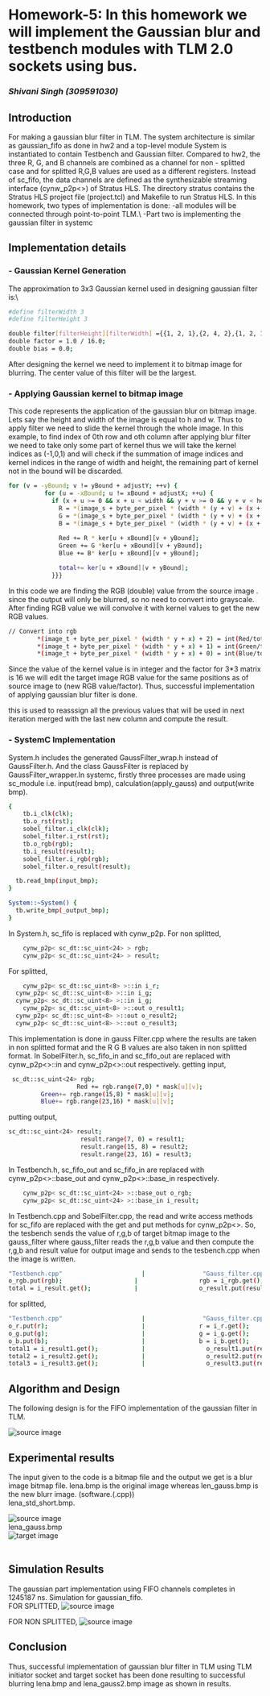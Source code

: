 # Homework-5: In this homework we will implement the Gaussian blur and testbench modules with TLM 2.0 sockets using bus.
### _Shivani Singh (309591030)_

## Introduction
For making a gaussian blur filter in TLM.
The system architecture is similar as gaussian_fifo as done in hw2 and a top-level module System is instantiated to contain Testbench and Gaussian filter.
Compared to hw2, the three R, G, and B channels are combined as a channel for non - splitted case and for splitted R,G,B values are used as a different registers.
Instead of sc_fifo, the data channels are defined as the synthesizable streaming interface (cynw_p2p<>) of Stratus HLS.
The directory stratus contains the Stratus HLS project file (project.tcl) and Makefile to run Stratus HLS.
In this homework, two types of implementation is done:
-all modules will be connected through point-to-point TLM.\\
-Part two is implementing the gaussian filter in systemc


## Implementation details 

### - Gaussian Kernel Generation
The approximation to 3x3 Gaussian kernel used in designing gaussian filter is:\\
```sh
#define filterWidth 3
#define filterHeight 3

double filter[filterHeight][filterWidth] ={{1, 2, 1},{2, 4, 2},{1, 2, 1}};
double factor = 1.0 / 16.0;
double bias = 0.0;
```
After designing the kernel we need to implement it to bitmap image for blurring. The center value of this filter will be the largest. 


### - Applying Gaussian kernel to bitmap image
This code represents the application of the gaussian blur on bitmap image. Lets say the height and width of the image is equal to h and w. Thus to apply filter we need to slide the kernel through the whole image. In this example, to find index of 0th row and oth column after applying blur filter we need to take only some part of kernel thus we will take the kernel indices as (-1,0,1) and will check if the summation of image indices and kernel indices in the range of width and height, the remaining part of kernel not in the bound will be discarded.
```sh
for (v = -yBound; v != yBound + adjustY; ++v) {
          for (u = -xBound; u != xBound + adjustX; ++u) {
            if (x + u >= 0 && x + u < width && y + v >= 0 && y + v < height) {
              R = *(image_s + byte_per_pixel * (width * (y + v) + (x + u)) + 2);
              G = *(image_s + byte_per_pixel * (width * (y + v) + (x + u)) + 1);
              B = *(image_s + byte_per_pixel * (width * (y + v) + (x + u)) + 0);
               
              Red += R * ker[u + xBound][v + yBound];
              Green += G *ker[u + xBound][v + yBound];
              Blue += B* ker[u + xBound][v + yBound];

              total+= ker[u + xBound][v + yBound];
            }}}
```
In this code we are finding the RGB (double) value frrom the source image . since the output will only be blurred, so no need to convert into grayscale. After finding RGB value we will convolve it with kernel values to get the new RGB values. 

```sh
// Convert into rgb
        *(image_t + byte_per_pixel * (width * y + x) + 2) = int(Red/total);
        *(image_t + byte_per_pixel * (width * y + x) + 1) = int(Green/total);
        *(image_t + byte_per_pixel * (width * y + x) + 0) = int(Blue/total);
```
Since the value of the kernel value is in integer and the factor for 3*3 matrix is 16 we will edit the target image RGB value for the same positions as of source image to (new RGB value/factor). Thus, successful implementation of applying gaussian blur filter is done.


this is used to reasssign all the previous values that will be used in next iteration merged with the last new column and compute the result.
### - SystemC Implementation
System.h includes the generated GaussFilter_wrap.h instead of GaussFilter.h. And the class GaussFilter is replaced by GaussFilter_wrapper.In systemc, firstly three processes are made using sc_module i.e. input(read bmp), calculation(apply_gauss) and output(write bmp).
```sh
{
	tb.i_clk(clk);
	tb.o_rst(rst);
	sobel_filter.i_clk(clk);
	sobel_filter.i_rst(rst);
	tb.o_rgb(rgb);
	tb.i_result(result);
	sobel_filter.i_rgb(rgb);
	sobel_filter.o_result(result);

  tb.read_bmp(input_bmp);
}

System::~System() {
  tb.write_bmp(_output_bmp);
}

```

In System.h, sc_fifo is replaced with cynw_p2p.
For non splitted,
```sh
	cynw_p2p< sc_dt::sc_uint<24> > rgb;
	cynw_p2p< sc_dt::sc_uint<24> > result;

```
For splitted,
```sh
	cynw_p2p< sc_dt::sc_uint<8> >::in i_r;
  cynw_p2p< sc_dt::sc_uint<8> >::in i_g;
  cynw_p2p< sc_dt::sc_uint<8> >::in i_g;
	cynw_p2p< sc_dt::sc_uint<8> >::out o_result1;
  cynw_p2p< sc_dt::sc_uint<8> >::out o_result2;
  cynw_p2p< sc_dt::sc_uint<8> >::out o_result3;


```

This implementation is done in gauss Filter.cpp where the results are taken in non splitted format and the R G B values are also taken in non splitted format.
 In SobelFilter.h, sc_fifo_in and sc_fifo_out are replaced with cynw_p2p<>::in and cynw_p2p<>::out respectively. 
 getting input,
 ```sh
  sc_dt::sc_uint<24> rgb;
					Red += rgb.range(7,0) * mask[u][v];
          Green+= rgb.range(15,8) * mask[u][v];
          Blue+= rgb.range(23,16) * mask[u][v];


```
putting output,
```sh
sc_dt::sc_uint<24> result;
					result.range(7, 0) = result1;
					result.range(15, 8) = result2;
					result.range(23, 16) = result3;


```

In Testbench.h, sc_fifo_out and sc_fifo_in are replaced with cynw_p2p<>::base_out and cynw_p2p<>::base_in respectively.
```sh
	cynw_p2p< sc_dt::sc_uint<24> >::base_out o_rgb;
	cynw_p2p< sc_dt::sc_uint<24> >::base_in i_result;

```



In Testbench.cpp and SobelFilter.cpp, the read and write access methods for sc_fifo are replaced with the get and put methods for cynw_p2p<>.
 So, the tesbench sends the value of r,g,b of target bitmap image to the gauss_filter where gauss_filter reads the r,g,b value and then compute the r,g,b and result value for output image and sends to the tesbench.cpp when the image is written.
```sh
"Testbench.cpp"                      |                "Gauss_filter.cpp"
o_rgb.put(rgb);                    |                 rgb = i_rgb.get();
total = i_result.get();            |                 o_result.put(result);                
```
for splitted,
```sh
"Testbench.cpp"                      |                "Gauss_filter.cpp"
o_r.put(r);                          |               r = i_r.get();
o_g.put(g);                          |               g = i_g.get();
o_b.put(b);                          |               b = i_b.get();
total1 = i_result1.get();            |                 o_result1.put(result1);   
total2 = i_result2.get();            |                 o_result2.put(result2);  
total3 = i_result3.get();            |                 o_result3.put(result3);  
```

## Algorithm and Design
The following design is for the FIFO implementation of the gaussian filter in TLM.

![source image](https://github.com/infinite234/ee6470_hw3/blob/main/tlm.png)<br/>


## Experimental results
The input given to the code is a bitmap file and the output we get is a blur image bitmap file.
lena.bmp is the original image whereas len_gauss.bmp is the  new blurr image. (software.(.cpp))<br/>
lena_std_short.bmp.<br/>

![source image](https://raw.githubusercontent.com/infinite234/ee6470/main/hw1/gauss_fiter_cpp/lena_std_short.bmp)<br/>
lena_gauss.bmp<br/>
![target image](https://raw.githubusercontent.com/infinite234/ee6470/main/hw1/gauss_fiter_cpp/lena_gauss2.bmp)<br/><br/>

## Simulation Results
The gaussian part implementation using FIFO channels completes in 1245187 ns.
Simulation for gaussian_fifo.<br/>
FOR SPLITTED,
![source image](https://github.com/infinite234/ee6470_hw5-hw6-hw7-hw1/blob/main/hw5/SPLITTED.PNG)<br/>

FOR NON SPLITTED,
![source image](https://github.com/infinite234/ee6470_hw5-hw6-hw7-hw1/blob/main/hw5/SPLITTED.PNG)<br/>

## Conclusion
Thus, successful implementation of gaussian blur filter in TLM using TLM initiator socket and target socket has been done resulting to successful blurring lena.bmp and lena_gauss2.bmp image  as shown in results.
